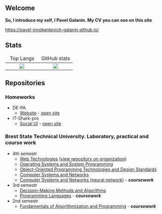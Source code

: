## Welcome

**So, I introduce my self, I Pavel Galanin. My CV you can see on this site**

https://pavel-innokentevich-galanin.github.io/

## Stats
<table width="100%">
	<thead width="100%">
		<tr width="100%">
			<td width="50%" align="center">Top Langs</td>
			<td width="50%" align="center">GitHub stats</td>
		</tr>
	</thead>
	<tbody>
		<tr>
			<td align="center">
				<img src="https://github-readme-stats.vercel.app/api/top-langs/?username=Pavel-Innokentevich-Galanin&layout=compact&langs_count=10" />
			</td>
			<td align="center">
				<img src="https://github-readme-stats.vercel.app/api?username=Pavel-Innokentevich-Galanin&show_icons=true&include_all_commits=true" />
			</td>
		</tr>
	</tbody>
</table>

## Repositories

### Homeworks
- DE-PA
	- [Website](https://github.com/ooodepa/ooodepa.github.io) - [open site](https://ooodepa.github.io/)
- IT-Shark-pro
	- [Social UI](https://github.com/Pavel-Innokentevich-Galanin/IT-Shark-pro_web-school) - [open site](https://pavel-innokentevich-galanin.github.io/IT-Shark-pro_web-school/)

### Brest State Technical University. Laboratory, practical and course work

- 4th semestr
    - [Web Technologies](https://github.com/Pavel-Innokentevich-Galanin/4-sem_WT) ([view repository on organization](https://github.com/lwwwrjke-org/po-4-wt))
    - [Operating Systems and System Programming](https://github.com/Pavel-Innokentevich-Galanin/4-sem_OSiSP)
    - [Object-Oriented Programming Technologies and Design Standards](https://github.com/Pavel-Innokentevich-Galanin/4-sem_OOTPiSP)
    - [Computer Systems and Networks](https://github.com/Pavel-Innokentevich-Galanin/4-sem_KSiS)
    - [Computer Systems and Networks (neural network)](https://github.com/Pavel-Innokentevich-Galanin/4-sem_coursework) - ***coursework***
- 3rd semestr
    - [Decision-Making Methods and Algorithms](https://github.com/Pavel-Innokentevich-Galanin/3-sem_MiAPR)
    - [Programming Languages](https://github.com/Pavel-Innokentevich-Galanin/3-sem_coursework) - ***coursework***
- 2nd semestr
    - [Fundamentals of Algorithmization and Programming](https://github.com/Pavel-Innokentevich-Galanin/2-sem_YP) - ***coursework***
